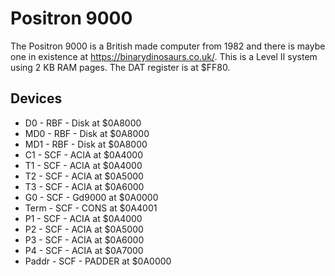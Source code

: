 Positron 9000
=============
The Positron 9000 is a British made computer from 1982 and there is maybe
one in existence at https://binarydinosaurs.co.uk/.  This is a Level II
system using 2 KB RAM pages. The DAT register is at $FF80.

Devices
-------
* D0 - RBF - Disk at $0A8000
* MD0 - RBF - Disk at $0A8000
* MD1 - RBF - Disk at $0A8000
* C1 - SCF - ACIA at $0A4000
* T1 - SCF - ACIA at $0A4000
* T2 - SCF - ACIA at $0A5000
* T3 - SCF - ACIA at $0A6000
* G0 - SCF - Gd9000 at $0A0000
* Term - SCF - CONS at $0A4001
* P1 - SCF - ACIA at $0A4000
* P2 - SCF - ACIA at $0A5000
* P3 - SCF - ACIA at $0A6000
* P4 - SCF - ACIA at $0A7000
* Paddr - SCF - PADDER at $0A0000

